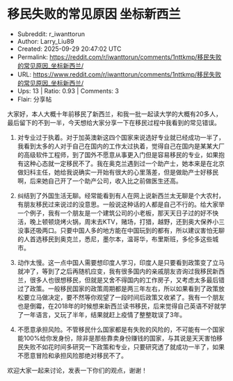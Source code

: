 # 移民失败的常见原因 坐标新西兰

- Subreddit: r_iwanttorun
- Author: Larry_Liu89
- Created: 2025-09-29 20:47:02 UTC
- Permalink: https://reddit.com/r/iwanttorun/comments/1nttkmp/移民失败的常见原因_坐标新西兰/
- URL: https://www.reddit.com/r/iwanttorun/comments/1nttkmp/移民失败的常见原因_坐标新西兰/
- Ups: 13 | Ratio: 0.93 | Comments: 3
- Flair: 分享帖


大家好，本人大概十年前移民了新西兰，和我一批一起读大学的大概有20多人，最后留下的不到一半，今天想给大家分享一下在移民过程中我看到的常见错误。

1.  对专业过于执着。对于加英澳新这四个国家来说选好专业就已经成功一半了，我看到太多的人对于自己在国内的工作太过执着，觉得自己在国内是某某大厂的高级软件工程师，到了国外不愿意从事更入门但是容易移民的专业，如果抱有这种心态就一定移民不了。我在奥克兰遇到过一个助产士，她本来是在北京做妇科主任，她给我说确实一开始有很大的心里落差，但是做助产士好移民啊，后来她自己开了一个助产公司，收入比之前做医生还高。

2.  纠结到了外国生活无聊。经常能看到有人在网上说新西兰太无聊是个大农村，有朋友移民过来说过的没意思。一般说这种话的人都是自己不行的。给大家举一个例子，我有一个朋友是一个建筑公司的小老板，那天天日子过的好不快活，晚上顿顿烧烤火锅，周末去KTV，赌场，打猎，越野，还到奥大保养小三没事还吸两口。只要中国人多的地方能在中国玩到的都有，所以建议害怕无聊的人首选移民到奥克兰，悉尼，墨尔本，温哥华，布里斯班，多伦多这些城市。

3.  动作太慢。这一点中国人需要想印度人学习，印度人是只要看到政策变了立马就冲了，等到了之后再随机应变，我有很多国内的亲戚朋友咨询过我移民新西兰，很多人也很想移民，但就是又舍不得国内的工作房子，又考虑太多最后错过了政策。一般移民国家的政策周期都是两三年左右，所以如果看到了政策放松要立马做决定，要不然等你观望了一段时间后政策又收紧了。我有一个朋友也是倒霉，在2018年的时候想来新西兰读书移民，后来觉得自己英语不好就学了一年语言，又玩了半年，结果就赶上疫情了整整耽误了3年。

4.  不愿意承担风险。不管移民什么国家都是有失败的风险的，不可能有一个国家能100%给你发身份，除非是那些靠卖身份赚钱的国家，与其说是天天害怕移民失败不如花时间多研究一下政策和专业，只要研究透了就成功一半了，如果不愿意冒险和承担风险那绝对移民不了。

欢迎大家一起来讨论，发表一下你们的观点，谢谢！

